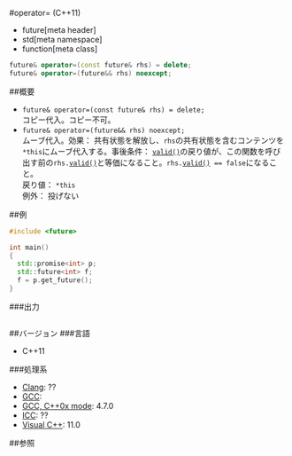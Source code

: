 #operator= (C++11)
* future[meta header]
* std[meta namespace]
* function[meta class]

```cpp
future& operator=(const future& rhs) = delete;
future& operator=(future&& rhs) noexcept;
```

##概要
- `future& operator=(const future& rhs) = delete;`<br/>コピー代入。コピー不可。
- `future& operator=(future&& rhs) noexcept;`<br/>ムーブ代入。効果： 共有状態を解放し、`rhs`の共有状態を含むコンテンツを`*this`にムーブ代入する。事後条件： [`valid()`](./valid.md)の戻り値が、この関数を呼び出す前の`rhs.`[`valid()`](./valid.md)と等価になること。`rhs.`[`valid()`](./valid.md)` == false`になること。<br/>戻り値： `*this`<br/>例外： 投げない

##例
```cpp
#include <future>

int main()
{
  std::promise<int> p;
  std::future<int> f;
  f = p.get_future();
}
```

###出力
```
```

##バージョン
###言語
- C++11

###処理系
- [Clang](/implementation.md#clang): ??
- [GCC](/implementation.md#gcc): 
- [GCC, C++0x mode](/implementation.md#gcc): 4.7.0
- [ICC](/implementation.md#icc): ??
- [Visual C++](/implementation.md#visual_cpp): 11.0


##参照


